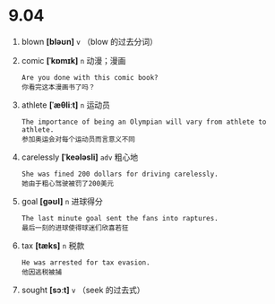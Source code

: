 # 9.04






1. blown **[bləʊn]** `v` （blow 的过去分词）

2. comic **[ˈkɒmɪk]** `n` 动漫；漫画
    ```
    Are you done with this comic book?
    你看完这本漫画书了吗？
    ```

3. athlete **[ˈæθliːt]** `n` 运动员
    ```
    The importance of being an Olympian will vary from athlete to athlete.
    参加奥运会对每个运动员而言意义不同
    ```

4. carelessly **[ˈkeələsli]** `adv` 粗心地
    ```
    She was fined 200 dollars for driving carelessly.
    她由于粗心驾驶被罚了200美元
    ```

5. goal **[ɡəʊl]** `n` 进球得分
    ```
    The last minute goal sent the fans into raptures.
    最后一刻的进球使得球迷们欣喜若狂
    ```

6. tax **[tæks]** `n` 税款
    ```
    He was arrested for tax evasion.
    他因逃税被捕
    ```

7. sought **[sɔːt]** `v` （seek 的过去式）
